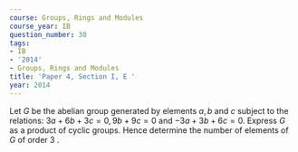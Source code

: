 ```yaml
---
course: Groups, Rings and Modules
course_year: IB
question_number: 30
tags:
- IB
- '2014'
- Groups, Rings and Modules
title: 'Paper 4, Section I, E '
year: 2014
---
```




Let $G$ be the abelian group generated by elements $a, b$ and $c$ subject to the relations: $3 a+6 b+3 c=0,9 b+9 c=0$ and $-3 a+3 b+6 c=0$. Express $G$ as a product of cyclic groups. Hence determine the number of elements of $G$ of order 3 .
